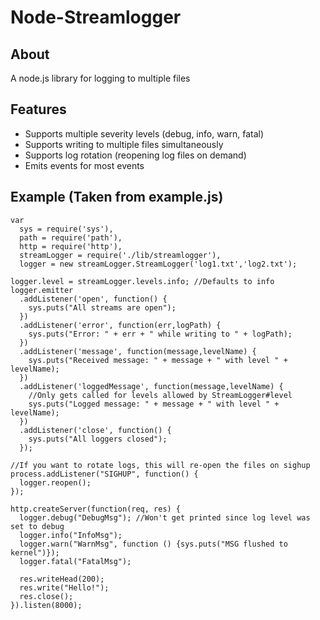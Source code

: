 # Node-Streamlogger

## About

A node.js library for logging to multiple files

## Features

 * Supports multiple severity levels (debug, info, warn, fatal)
 * Supports writing to multiple files simultaneously
 * Supports log rotation (reopening log files on demand)
 * Emits events for most events

## Example (Taken from example.js)

    var
      sys = require('sys'),
      path = require('path'),
      http = require('http'),
      streamLogger = require('./lib/streamlogger'),
      logger = new streamLogger.StreamLogger('log1.txt','log2.txt');
       
    logger.level = streamLogger.levels.info; //Defaults to info  
    logger.emitter
      .addListener('open', function() {
        sys.puts("All streams are open");
      })
      .addListener('error', function(err,logPath) {
        sys.puts("Error: " + err + " while writing to " + logPath);
      })
      .addListener('message', function(message,levelName) {
        sys.puts("Received message: " + message + " with level " + levelName);
      })
      .addListener('loggedMessage', function(message,levelName) {
        //Only gets called for levels allowed by StreamLogger#level
        sys.puts("Logged message: " + message + " with level " + levelName);
      })
      .addListener('close', function() {
        sys.puts("All loggers closed");
      });

    //If you want to rotate logs, this will re-open the files on sighup
    process.addListener("SIGHUP", function() {
      logger.reopen();  
    });

    http.createServer(function(req, res) {
      logger.debug("DebugMsg"); //Won't get printed since log level was set to debug
      logger.info("InfoMsg");
      logger.warn("WarnMsg", function () {sys.puts("MSG flushed to kernel")});
      logger.fatal("FatalMsg");
       
      res.writeHead(200);
      res.write("Hello!");
      res.close();
    }).listen(8000);
